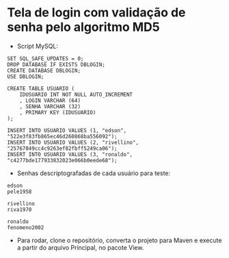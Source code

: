 # Tela de login com validação de senha pelo algoritmo MD5

* Script MySQL:
```
SET SQL_SAFE_UPDATES = 0;
DROP DATABASE IF EXISTS DBLOGIN;
CREATE DATABASE DBLOGIN;
USE DBLOGIN; 

CREATE TABLE USUARIO (
	IDUSUARIO INT NOT NULL AUTO_INCREMENT
    , LOGIN VARCHAR (64)
    , SENHA VARCHAR (32)
    , PRIMARY KEY (IDUSUARIO)
);

INSERT INTO USUARIO VALUES (1, "edson", "522e3f83fb865ec46d260868ba556092");
INSERT INTO USUARIO VALUES (2, "rivellino", "25767849cc4c9263ef82fbff5249ca06");
INSERT INTO USUARIO VALUES (3, "ronaldo", "c4277bde177933832023e066b0eede68");

```

* Senhas descriptografadas de cada usuário para teste:

```
edson
pele1958

rivellino
riva1970

ronaldo
fenomeno2002
```

* Para rodar, clone o repositório, converta o projeto para Maven e execute a partir do arquivo Principal, no pacote View. 
